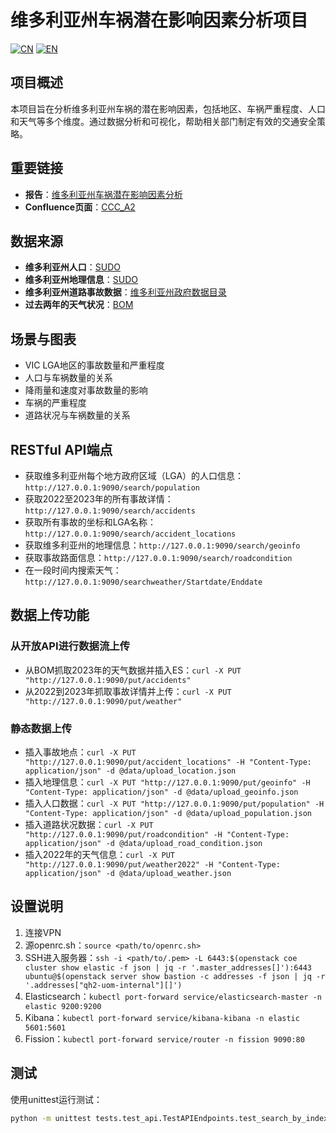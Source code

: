 # 维多利亚州车祸潜在影响因素分析项目

[![CN](https://img.shields.io/badge/语言-中文-red.svg)](README.md)
[![EN](https://img.shields.io/badge/Language-English-blue.svg)](README_EN.md)

## 项目概述

本项目旨在分析维多利亚州车祸的潜在影响因素，包括地区、车祸严重程度、人口和天气等多个维度。通过数据分析和可视化，帮助相关部门制定有效的交通安全策略。

## 重要链接

- **报告**：[维多利亚州车祸潜在影响因素分析](https://www.overleaf.com/4751181365djrvrfzzxqrt#c886a0)
- **Confluence页面**：[CCC_A2](https://felikskong.atlassian.net/wiki/spaces/CCCA2/overview?homepageId=295444)

## 数据来源

- **维多利亚州人口**：[SUDO](https://sudo.eresearch.unimelb.edu.au/)
- **维多利亚州地理信息**：[SUDO](https://sudo.eresearch.unimelb.edu.au/)
- **维多利亚州道路事故数据**：[维多利亚州政府数据目录](https://vicroadsopendatastorehouse.vicroads.vic.gov.au/opendata/Road_Safety/RCIS%20Documents/Metadata%20-%20Victoria%20Road%20Crash%20data.pdf)
- **过去两年的天气状况**：[BOM](http://www.bom.gov.au/)

## 场景与图表

- VIC LGA地区的事故数量和严重程度
- 人口与车祸数量的关系
- 降雨量和速度对事故数量的影响
- 车祸的严重程度
- 道路状况与车祸数量的关系

## RESTful API端点

- 获取维多利亚州每个地方政府区域（LGA）的人口信息：`http://127.0.0.1:9090/search/population`
- 获取2022至2023年的所有事故详情：`http://127.0.0.1:9090/search/accidents`
- 获取所有事故的坐标和LGA名称：`http://127.0.0.1:9090/search/accident_locations`
- 获取维多利亚州的地理信息：`http://127.0.0.1:9090/search/geoinfo`
- 获取事故路面信息：`http://127.0.0.1:9090/search/roadcondition`
- 在一段时间内搜索天气：`http://127.0.0.1:9090/searchweather/Startdate/Enddate`

## 数据上传功能

### 从开放API进行数据流上传

- 从BOM抓取2023年的天气数据并插入ES：`curl -X PUT "http://127.0.0.1:9090/put/accidents"`
- 从2022到2023年抓取事故详情并上传：`curl -X PUT "http://127.0.0.1:9090/put/weather"`

### 静态数据上传

- 插入事故地点：`curl -X PUT "http://127.0.0.1:9090/put/accident_locations" -H "Content-Type: application/json" -d @data/upload_location.json`
- 插入地理信息：`curl -X PUT "http://127.0.0.1:9090/put/geoinfo" -H "Content-Type: application/json" -d @data/upload_geoinfo.json`
- 插入人口数据：`curl -X PUT "http://127.0.0.1:9090/put/population" -H "Content-Type: application/json" -d @data/upload_population.json`
- 插入道路状况数据：`curl -X PUT "http://127.0.0.1:9090/put/roadcondition" -H "Content-Type: application/json" -d @data/upload_road_condition.json`
- 插入2022年的天气信息：`curl -X PUT "http://127.0.0.1:9090/put/weather2022" -H "Content-Type: application/json" -d @data/upload_weather.json`

## 设置说明

1. 连接VPN
2. 源openrc.sh：`source <path/to/openrc.sh>`
3. SSH进入服务器：`ssh -i <path/to/.pem> -L 6443:$(openstack coe cluster show elastic -f json | jq -r '.master_addresses[]'):6443 ubuntu@$(openstack server show bastion -c addresses -f json | jq -r '.addresses["qh2-uom-internal"][]')`
4. Elasticsearch：`kubectl port-forward service/elasticsearch-master -n elastic 9200:9200`
5. Kibana：`kubectl port-forward service/kibana-kibana -n elastic 5601:5601`
6. Fission：`kubectl port-forward service/router -n fission 9090:80`

## 测试

使用unittest运行测试：
```bash
python -m unittest tests.test_api.TestAPIEndpoints.test_search_by_index
```
